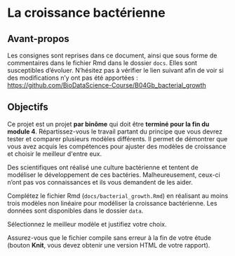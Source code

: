 # La croissance bactérienne

## Avant-propos

Les consignes sont reprises dans ce document, ainsi que sous forme de
commentaires dans le fichier Rmd dans le dossier `docs`. Elles sont susceptibles
d’évoluer. N’hésitez pas à vérifier le lien suivant afin de voir si
des modifications n’y ont pas été apportées :
<https://github.com/BioDataScience-Course/B04Gb_bacterial_growth>

## Objectifs

Ce projet est un projet **par binôme** qui doit
être **terminé pour la fin du module 4**. Répartissez-vous le travail partant du principe que vous devrez tester et comparer plusieurs modèles différents. Il permet de démontrer que vous avez acquis les compétences pour ajuster des modèles de croissance et choisir le meilleur d'entre eux.

Des scientifiques ont réalisé une culture bactérienne et tentent de
modéliser le développement de ces bactéries. Malheureusement, ceux-ci
n’ont pas vos connaissances et ils vous demandent de les aider.

Complétez le fichier Rmd (`docs/bacterial_growth.Rmd`) en réalisant au moins trois modèles non linéaire pour modéliser la croissance bactérienne. Les données sont disponibles dans le dossier `data`.

Sélectionnez le meilleur modèle et justifiez votre choix.

Assurez-vous que le fichier compile sans erreur à la fin de votre étude (bouton **Knit**, vous devez obtenir une version HTML de votre rapport).

<!-- Note: les données viennent de nlsMicrobio -->
